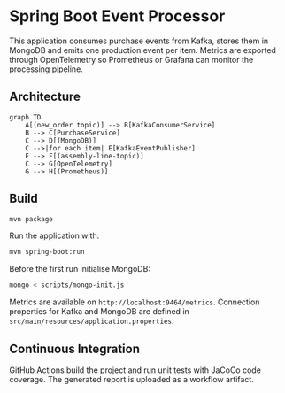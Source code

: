 # Spring Boot Event Processor

This application consumes purchase events from Kafka, stores them in MongoDB and
emits one production event per item. Metrics are exported through OpenTelemetry
so Prometheus or Grafana can monitor the processing pipeline.

## Architecture

```mermaid
graph TD
    A[(new_order topic)] --> B[KafkaConsumerService]
    B --> C[PurchaseService]
    C --> D[(MongoDB)]
    C -->|for each item| E[KafkaEventPublisher]
    E --> F[(assembly-line-topic)]
    C --> G[OpenTelemetry]
    G --> H[(Prometheus)]
```

## Build

```bash
mvn package
```

Run the application with:

```bash
mvn spring-boot:run
```

Before the first run initialise MongoDB:

```bash
mongo < scripts/mongo-init.js
```

Metrics are available on `http://localhost:9464/metrics`. Connection properties
for Kafka and MongoDB are defined in
`src/main/resources/application.properties`.

## Continuous Integration

GitHub Actions build the project and run unit tests with JaCoCo code coverage.
The generated report is uploaded as a workflow artifact.
